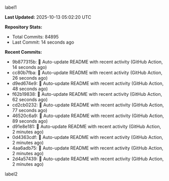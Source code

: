 
label1 
<!-- ACTIVITY_START -->
**Last Updated:** 2025-10-13 05:02:20 UTC

**Repository Stats:**
- Total Commits: 84895
- Last Commit: 14 seconds ago

**Recent Commits:**
- 9b877315b: 🤖 Auto-update README with recent activity (GitHub Action, 14 seconds ago)
- cc80b7fba: 🤖 Auto-update README with recent activity (GitHub Action, 26 seconds ago)
- d9ed674e9: 🤖 Auto-update README with recent activity (GitHub Action, 48 seconds ago)
- f62b19838: 🤖 Auto-update README with recent activity (GitHub Action, 62 seconds ago)
- cd2cb0232: 🤖 Auto-update README with recent activity (GitHub Action, 77 seconds ago)
- 46520c6a9: 🤖 Auto-update README with recent activity (GitHub Action, 89 seconds ago)
- d91e8e181: 🤖 Auto-update README with recent activity (GitHub Action, 2 minutes ago)
- 0d4363cdf: 🤖 Auto-update README with recent activity (GitHub Action, 2 minutes ago)
- 4aa6adb75: 🤖 Auto-update README with recent activity (GitHub Action, 2 minutes ago)
- 2d4a57439: 🤖 Auto-update README with recent activity (GitHub Action, 2 minutes ago)
<!-- ACTIVITY_END -->

label2
